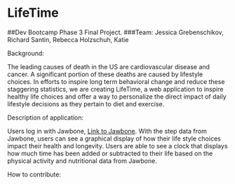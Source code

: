 # LifeTime

##Dev Bootcamp Phase 3 Final Project.
###Team: Jessica Grebenschikov, Richard Santin, Rebecca Holzschuh, Katie 

Background: 

The leading causes of death in the US are cardiovascular disease and cancer. A significant portion of these deaths are caused by lifestyle choices. In efforts to inspire long term behavioral change and reduce these staggering statistics, we are creating LifeTime, a web application to inspire healthy life choices and offer a way to personalize the direct impact of daily lifestyle decisions as they pertain to diet and exercise. 

Description of application:

Users log in with Jawbone, [Link to Jawbone](https://jawbone.com/). With the step data from Jawbone, users can see a graphical display of how their life style choices impact their health and longevity. Users are able to see a clock that displays how much time has been added or subtracted to their life based on the physical activity and nutritional data from Jawbone. 

How to contribute:
